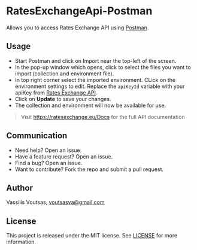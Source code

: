 # RatesExchangeApi-Postman
Allows you to access Rates Exchange API using [Postman](https://www.getpostman.com/).

## Usage
- Start Postman and click on Import near the top-left of the screen.
- In the pop-up window which opens, click to select the files you want to import (collection and environment file). 
- In top right corner select the imported environment. CLick on the environment settings to edit. Replace the `apiKeyId` variable with your apiKey from [Rates Exchange API](https://ratesexchange.eu/).
- Click on **Update** to save your changes.
- The collection and environment will now be available for use.

> Visit https://ratesexchange.eu/Docs for the full API documentation

## Communication

- Need help? Open an issue.
- Have a feature request? Open an issue.
- Find a bug? Open an issue.
- Want to contribute? Fork the repo and submit a pull request.

## Author

Vassilis Voutsas, voutsasva@gmail.com

## License

This project is released under the MIT license. See [LICENSE](https://github.com/voutsasva/RatesExchangeApi-JS/blob/master/LICENSE) for more information.
